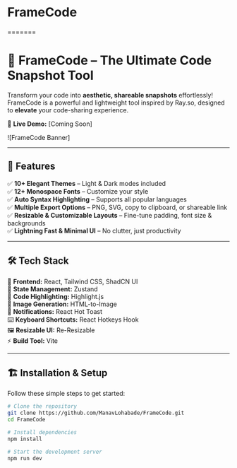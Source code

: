 # FrameCode
=======
# 🚀 FrameCode – The Ultimate Code Snapshot Tool  

Transform your code into **aesthetic, shareable snapshots** effortlessly! FrameCode is a powerful and lightweight tool inspired by Ray.so, designed to **elevate** your code-sharing experience.  

🔗 **Live Demo:** [Coming Soon]  

![FrameCode Banner]

---

## 🌟 Features  

✅ **10+ Elegant Themes** – Light & Dark modes included  
✅ **12+ Monospace Fonts** – Customize your style  
✅ **Auto Syntax Highlighting** – Supports all popular languages  
✅ **Multiple Export Options** – PNG, SVG, copy to clipboard, or shareable link  
✅ **Resizable & Customizable Layouts** – Fine-tune padding, font size & backgrounds  
✅ **Lightning Fast & Minimal UI** – No clutter, just productivity  

---

## 🛠️ Tech Stack  

🚀 **Frontend:** React, Tailwind CSS, ShadCN UI  
🐻 **State Management:** Zustand  
🎨 **Code Highlighting:** Highlight.js  
📸 **Image Generation:** HTML-to-Image  
🔔 **Notifications:** React Hot Toast  
⌨️ **Keyboard Shortcuts:** React Hotkeys Hook  
🖼️ **Resizable UI:** Re-Resizable  
⚡ **Build Tool:** Vite  

---

## 🏗️ Installation & Setup  

Follow these simple steps to get started:  

```sh
# Clone the repository
git clone https://github.com/ManavLohabade/FrameCode.git
cd FrameCode

# Install dependencies
npm install

# Start the development server
npm run dev
